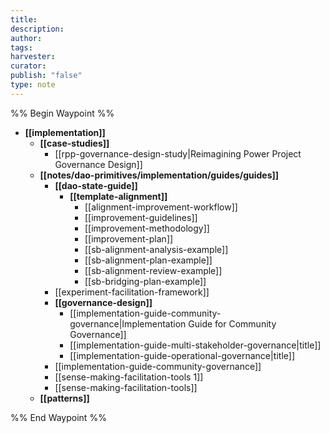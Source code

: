 ```yaml
---
title: 
description: 
author: 
tags: 
harvester: 
curator: 
publish: "false"
type: note
---
```

%% Begin Waypoint %%
- **[[implementation]]**
  - **[[case-studies]]**
    - [[rpp-governance-design-study|Reimagining Power Project Governance Design]]
  - **[[notes/dao-primitives/implementation/guides/guides]]**
    - **[[dao-state-guide]]**
      - **[[template-alignment]]**
        - [[alignment-improvement-workflow]]
        - [[improvement-guidelines]]
        - [[improvement-methodology]]
        - [[improvement-plan]]
        - [[sb-alignment-analysis-example]]
        - [[sb-alignment-plan-example]]
        - [[sb-alignment-review-example]]
        - [[sb-bridging-plan-example]]
    - [[experiment-facilitation-framework]]
    - **[[governance-design]]**
      - [[implementation-guide-community-governance|Implementation Guide for Community Governance]]
      - [[implementation-guide-multi-stakeholder-governance|title]]
      - [[implementation-guide-operational-governance|title]]
    - [[implementation-guide-community-governance]]
    - [[sense-making-facilitation-tools 1]]
    - [[sense-making-facilitation-tools]]
  - **[[patterns]]**

%% End Waypoint %%